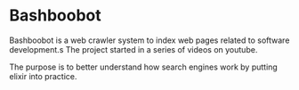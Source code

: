# Bashboobot

Bashboobot is a web crawler system to index web pages related to software development.s
The project started in a series of videos on youtube.

The purpose is to better understand how search engines work by putting elixir into practice. 
